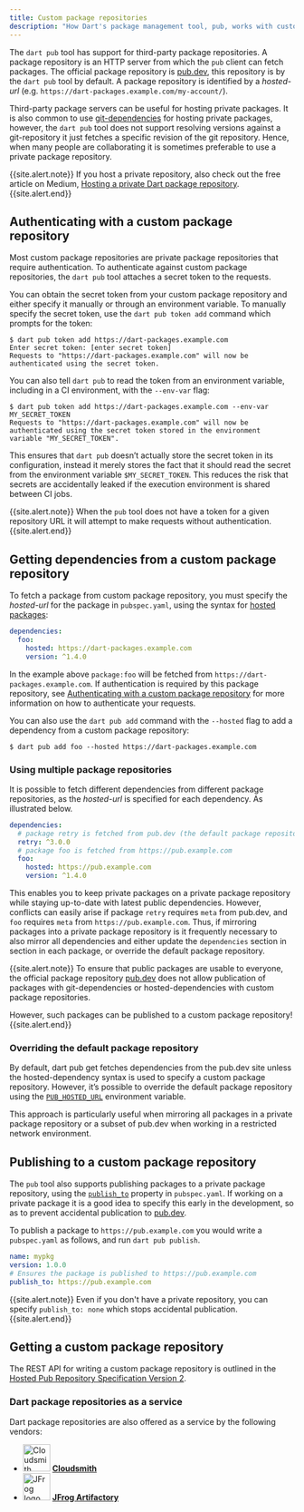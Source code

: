 ```yaml
---
title: Custom package repositories
description: "How Dart's package management tool, pub, works with custom package repositories."
---
```


The `dart pub` tool has support for third-party package repositories. A package
repository is an HTTP server from which the `pub` client can fetch packages.
The official package repository is [pub.dev]({{site.pub}}), this repository
is by the `dart pub` tool by default. A package repository is identified by a
_hosted-url_ (e.g. `https://dart-packages.example.com/my-account/`). 

Third-party package servers can be useful for hosting private packages. 
It is also common to use [git-dependencies](/tools/pub/dependencies#git-packages) 
for hosting private packages, however, 
the `dart pub` tool does not support resolving versions against
a git-repository it just fetches a specific revision of the git repository.
Hence, when many people are collaborating it is sometimes preferable to use a
private package repository.

{{site.alert.note}}
  If you host a private repository, also check out the free article on Medium,
  [Hosting a private Dart package repository](https://medium.com/dartlang/hosting-a-private-dart-package-repository-774c3c51dff9).
{{site.alert.end}}

## Authenticating with a custom package repository

Most custom package repositories are
private package repositories that require authentication.
To authenticate against custom package repositories,
the `dart pub` tool attaches a secret token to the requests.

You can obtain the secret token from your custom package repository
and either specify it manually or through an environment variable.
To manually specify the secret token,
use the `dart pub token add` command
which prompts for the token:

```terminal
$ dart pub token add https://dart-packages.example.com
Enter secret token: [enter secret token]
Requests to "https://dart-packages.example.com" will now be authenticated using the secret token.
```

You can also tell `dart pub` to read the token from an environment variable,
including in a CI environment, with the `--env-var` flag:

```terminal
$ dart pub token add https://dart-packages.example.com --env-var MY_SECRET_TOKEN
Requests to "https://dart-packages.example.com" will now be authenticated using the secret token stored in the environment variable "MY_SECRET_TOKEN".
```

This ensures that `dart pub` doesn’t actually 
store the secret token in its configuration, 
instead it merely stores the fact that it
should read the secret from the environment variable `$MY_SECRET_TOKEN`. 
This reduces the risk that secrets are accidentally leaked
if the execution environment is shared between CI jobs.

{{site.alert.note}}
  When the `pub` tool does not have a token for a given
  repository URL it will attempt to make requests without authentication.
{{site.alert.end}}


## Getting dependencies from a custom package repository

To fetch a package from custom package repository,
you must specify the _hosted-url_ for the package in `pubspec.yaml`, 
using the syntax for [hosted packages](/tools/pub/dependencies#hosted-packages):

```yaml
dependencies:
  foo:
    hosted: https://dart-packages.example.com
    version: ^1.4.0
```

In the example above `package:foo` 
will be fetched from `https://dart-packages.example.com`. 
If authentication is required by this package repository, 
see [Authenticating with a custom package repository][]
for more information on how to authenticate your requests.

You can also use the `dart pub add` command
with the `--hosted` flag to add a dependency from a custom package repository:

```terminal
$ dart pub add foo --hosted https://dart-packages.example.com
```

[Authenticating with a custom package repository]: #authenticating-with-a-custom-package-repository

### Using multiple package repositories

It is possible to fetch different dependencies from different package
repositories, as the _hosted-url_ is specified for each dependency. As
illustrated below.

```yaml
dependencies:
  # package retry is fetched from pub.dev (the default package repository)
  retry: ^3.0.0
  # package foo is fetched from https://pub.example.com
  foo:
    hosted: https://pub.example.com
    version: ^1.4.0
```

This enables you to keep private packages on a private package repository
while staying up-to-date with latest public dependencies. However, conflicts can
easily arise if package `retry` requires `meta` from pub.dev, and `foo` requires
`meta` from `https://pub.example.com`. Thus, if mirroring packages into a private
package repository is it frequently necessary to also mirror all dependencies
and either update the `dependencies` section in section in each package, or
override the default package repository.

{{site.alert.note}}
  To ensure that public packages are usable to everyone, the official package
  repository [pub.dev]({{site.pub}}) does not allow publication of packages
  with git-dependencies or hosted-dependencies with custom package repositories.

  However, such packages can be published to a custom package repository!
{{site.alert.end}}


### Overriding the default package repository

By default, dart pub get fetches dependencies from the pub.dev site
unless the hosted-dependency syntax 
is used to specify a custom package repository.
However, it’s possible to override the default package repository using the 
[`PUB_HOSTED_URL`](/tools/pub/environment-variables) environment variable.

This approach is particularly useful when mirroring
all packages in a private package repository 
or a subset of pub.dev when working in a restricted network environment.


## Publishing to a custom package repository

The `pub` tool also supports publishing packages to a private package
repository, using the [`publish_to`](/tools/pub/pubspec#publish_to) property in
`pubspec.yaml`. If working on a private package it is a good idea to specify
this early in the development, so as to prevent accidental publication to
[pub.dev]({{site.pub}}). 

To publish a package to `https://pub.example.com` you would write a
`pubspec.yaml` as follows, and run `dart pub publish`.

```yaml
name: mypkg
version: 1.0.0
# Ensures the package is published to https://pub.example.com
publish_to: https://pub.example.com
```

{{site.alert.note}}
  Even if you don't have a private repository, you can specify
  `publish_to: none` which stops accidental publication.
{{site.alert.end}}


## Getting a custom package repository

The REST API for writing a custom package repository is outlined in the
[Hosted Pub Repository Specification Version 2][repository-spec-v2.md].


### Dart package repositories as a service

Dart package repositories are also offered as a service
by the following vendors:

<ul class="col2">
<li>
  <img src="/assets/img/tools/cloudsmith.svg" width="48" alt="Cloudsmith logo">
  <a href="https://help.cloudsmith.io/docs/dart-repository"><b>Cloudsmith</b></a>
</li>
<li>
  <img src="/assets/img/tools/jfrog.svg" width="48" alt="JFrog logo">
  <a href="https://www.jfrog.com/confluence/display/JFROG/Pub+Repositories"><b>JFrog Artifactory</b></a>
</li>
</ul>


[repository-spec-v2.md]: https://github.com/dart-lang/pub/blob/master/doc/repository-spec-v2.md
